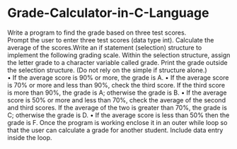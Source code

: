 # Grade-Calculator-in-C-Language

Write a program to find the grade based on three test scores.  
Prompt the user to enter three test scores (data type int).  Calculate the average of the scores.Write an if statement (selection) structure to implement the following grading scale.  Within the selection structure, assign the letter grade to a character variable called grade. Print the grade outside the selection structure.  (Do not rely on the simple if structure alone.)  
•	If the average score is 90% or more, the grade is A.
•	If the average score is 70% or more and less than 90%, check the third score. If the third score is more than 90%, the grade is A; otherwise the grade is B.
•	If the average score is 50% or more and less than 70%, check the average of the second and third scores. If the average of the two is greater than 70%, the grade is C; otherwise the grade is D.
•	If the average score is less than 50% then the grade is F.
Once the program is working enclose it in an outer while loop so that the user can calculate a grade for another student.  Include data entry inside the loop.
